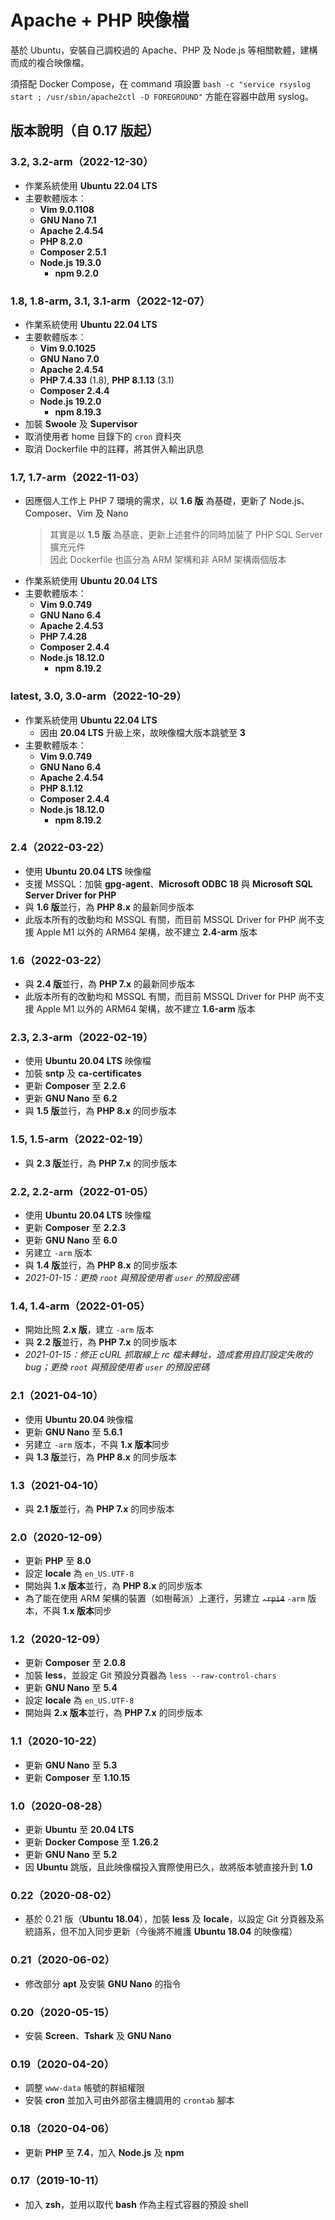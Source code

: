 # Apache + PHP 映像檔

基於 Ubuntu，安裝自己調校過的 Apache、PHP 及 Node.js 等相關軟體，建構而成的複合映像檔。

須搭配 Docker Compose，在 command 項設置 `bash -c "service rsyslog start ; /usr/sbin/apache2ctl -D FOREGROUND"` 方能在容器中啟用 syslog。

## 版本說明（自 0.17 版起）

### 3.2, 3.2-arm（2022-12-30）

* 作業系統使用 **Ubuntu 22.04 LTS**
* 主要軟體版本：
  * **Vim 9.0.1108**
  * **GNU Nano 7.1**
  * **Apache 2.4.54**
  * **PHP 8.2.0**
  * **Composer 2.5.1**
  * **Node.js 19.3.0**
    * **npm 9.2.0**

### 1.8, 1.8-arm, 3.1, 3.1-arm（2022-12-07）

* 作業系統使用 **Ubuntu 22.04 LTS**
* 主要軟體版本：
  * **Vim 9.0.1025**
  * **GNU Nano 7.0**
  * **Apache 2.4.54**
  * **PHP 7.4.33** (1.8), **PHP 8.1.13** (3.1)
  * **Composer 2.4.4**
  * **Node.js 19.2.0**
    * **npm 8.19.3**
* 加裝 **Swoole** 及 **Supervisor**
* 取消使用者 home 目錄下的 `cron` 資料夾
* 取消 Dockerfile 中的註釋，將其併入輸出訊息

### 1.7, 1.7-arm（2022-11-03）

* 因應個人工作上 PHP 7 環境的需求，以 **1.6 版** 為基礎，更新了 Node.js、Composer、Vim 及 Nano
  > 其實是以 **1.5 版** 為基底，更新上述套件的同時加裝了 PHP SQL Server 擴充元件  
  > 因此 Dockerfile 也區分為 ARM 架構和非 ARM 架構兩個版本
* 作業系統使用 **Ubuntu 20.04 LTS**
* 主要軟體版本：
  * **Vim 9.0.749**
  * **GNU Nano 6.4**
  * **Apache 2.4.53**
  * **PHP 7.4.28**
  * **Composer 2.4.4**
  * **Node.js 18.12.0**
    * **npm 8.19.2**

### latest, 3.0, 3.0-arm（2022-10-29）

* 作業系統使用 **Ubuntu 22.04 LTS**
  * 因由 **20.04 LTS** 升級上來，故映像檔大版本跳號至 **3**
* 主要軟體版本：
  * **Vim 9.0.749**
  * **GNU Nano 6.4**
  * **Apache 2.4.54**
  * **PHP 8.1.12**
  * **Composer 2.4.4**
  * **Node.js 18.12.0**
    * **npm 8.19.2**

### 2.4（2022-03-22）

* 使用 **Ubuntu 20.04 LTS** 映像檔
* 支援 MSSQL：加裝 **gpg-agent**、**Microsoft ODBC 18** 與 **Microsoft SQL Server Driver for PHP**
* 與 **1.6 版**並行，為 **PHP 8.x** 的最新同步版本
* 此版本所有的改動均和 MSSQL 有關，而目前 MSSQL Driver for PHP 尚不支援 Apple M1 以外的 ARM64 架構，故不建立 **2.4-arm** 版本

### 1.6（2022-03-22）

* 與 **2.4 版**並行，為 **PHP 7.x** 的最新同步版本
* 此版本所有的改動均和 MSSQL 有關，而目前 MSSQL Driver for PHP 尚不支援 Apple M1 以外的 ARM64 架構，故不建立 **1.6-arm** 版本

### 2.3, 2.3-arm（2022-02-19）

* 使用 **Ubuntu 20.04 LTS** 映像檔
* 加裝 **sntp** 及 **ca-certificates**
* 更新 **Composer** 至 **2.2.6**
* 更新 **GNU Nano** 至 **6.2**
* 與 **1.5 版**並行，為 **PHP 8.x** 的同步版本

### 1.5, 1.5-arm（2022-02-19）

* 與 **2.3 版**並行，為 **PHP 7.x** 的同步版本

### 2.2, 2.2-arm（2022-01-05）

* 使用 **Ubuntu 20.04 LTS** 映像檔
* 更新 **Composer** 至 **2.2.3**
* 更新 **GNU Nano** 至 **6.0**
* 另建立 `-arm` 版本
* 與 **1.4 版**並行，為 **PHP 8.x** 的同步版本
* *2021-01-15：更換 `root` 與預設使用者 `user` 的預設密碼*

### 1.4, 1.4-arm（2022-01-05）

* 開始比照 **2.x 版**，建立 `-arm` 版本
* 與 **2.2 版**並行，為 **PHP 7.x** 的同步版本
* *2021-01-15：修正 cURL 抓取線上 rc 檔未轉址，造成套用自訂設定失敗的 bug；更換 `root` 與預設使用者 `user` 的預設密碼*

### 2.1（2021-04-10）

* 使用 **Ubuntu 20.04** 映像檔
* 更新 **GNU Nano** 至 **5.6.1**
* 另建立 `-arm` 版本，不與 **1.x 版本**同步
* 與 **1.3 版**並行，為 **PHP 8.x** 的同步版本

### 1.3（2021-04-10）

* 與 **2.1 版**並行，為 **PHP 7.x** 的同步版本

### 2.0（2020-12-09）

* 更新 **PHP** 至 **8.0**
* 設定 **locale** 為 `en_US.UTF-8`
* 開始與 **1.x 版本**並行，為 **PHP 8.x** 的同步版本
* 為了能在使用 ARM 架構的裝置（如樹莓派）上運行，另建立 ~~`-rpi4`~~ `-arm` 版本，不與 **1.x 版本**同步

### 1.2（2020-12-09）

* 更新 **Composer** 至 **2.0.8**
* 加裝 **less**，並設定 Git 預設分頁器為 `less --raw-control-chars`
* 更新 **GNU Nano** 至 **5.4**
* 設定 **locale** 為 `en_US.UTF-8`
* 開始與 **2.x 版本**並行，為 **PHP 7.x** 的同步版本

### 1.1（2020-10-22）

* 更新 **GNU Nano** 至 **5.3**
* 更新 **Composer** 至 **1.10.15**

### 1.0（2020-08-28）

* 更新 **Ubuntu** 至 **20.04 LTS**
* 更新 **Docker Compose** 至 **1.26.2**
* 更新 **GNU Nano** 至 **5.2**
* 因 **Ubuntu** 跳版，且此映像檔投入實際使用已久，故將版本號直接升到 **1.0**

### 0.22（2020-08-02）

* 基於 0.21 版（**Ubuntu 18.04**），加裝 **less** 及 **locale**，以設定 Git 分頁器及系統語系，但不加入同步更新（今後將不維護 **Ubuntu 18.04** 的映像檔）

### 0.21（2020-06-02）

* 修改部分 **apt** 及安裝 **GNU Nano** 的指令

### 0.20（2020-05-15）

* 安裝 **Screen**、**Tshark** 及 **GNU Nano**

### 0.19（2020-04-20）

* 調整 `www-data` 帳號的群組權限
* 安裝 **cron** 並加入可由外部宿主機調用的 `crontab` 腳本

### 0.18（2020-04-06）

* 更新 **PHP** 至 **7.4**，加入 **Node.js** 及 **npm**

### 0.17（2019-10-11）

* 加入 **zsh**，並用以取代 **bash** 作為主程式容器的預設 shell
